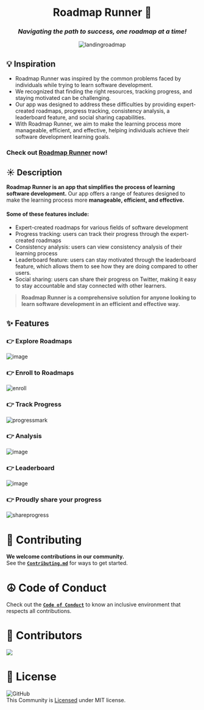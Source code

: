 <div align="center">
<h1>Roadmap Runner 🚀</h1>
<h3><em>Navigating the path to success, one roadmap at a time!</em></h3>
<p><img src="https://user-images.githubusercontent.com/80971056/212525715-2b72261a-fbda-443b-b04f-29fa3269b32e.gif" alt="landingroadmap"></p>
</div>

## **💡 Inspiration**

+ Roadmap Runner was inspired by the common problems faced by individuals while trying to learn software development. 
+ We recognized that finding the right resources, tracking progress, and staying motivated can be challenging. 
+ Our app was designed to address these difficulties by providing expert-created roadmaps, progress tracking, consistency analysis, a leaderboard feature, and social sharing capabilities. 
+ With Roadmap Runner, we aim to make the learning process more manageable, efficient, and effective, helping individuals achieve their software development learning goals.

### Check out [Roadmap Runner](https://roadmaprunner.vercel.app/) now!

## **☀️ Description**

**Roadmap Runner is an app that simplifies the process of learning software development.** Our app offers a range of features designed to make the learning process  more **manageable, efficient, and effective.** <br>
#### Some of these features include:

- Expert-created roadmaps for various fields of software development
- Progress tracking: users can track their progress through the expert-created roadmaps
- Consistency analysis: users can view consistency analysis of their learning process
- Leaderboard feature: users can stay motivated through the leaderboard feature, which allows them to see how they are doing compared to other users.
- Social sharing: users can share their progress on Twitter, making it easy to stay accountable and stay connected with other learners.

>**Roadmap Runner is a comprehensive solution for anyone looking to learn software development in an efficient and effective way.**

## ✨ Features 
### 👉 Explore Roadmaps
![image](https://user-images.githubusercontent.com/80971056/212525793-7ed13a02-6c4b-47c3-98c5-8d38d6a14b19.png)

### 👉 Enroll to Roadmaps
![enroll](https://user-images.githubusercontent.com/80971056/212525886-17fbe4ac-5a50-4710-9559-f0bde80575a1.gif)

### 👉 Track Progress
![progressmark](https://user-images.githubusercontent.com/80971056/212525915-980ed75c-6b27-4eb3-9b9e-48a490924c26.gif)

### 👉 Analysis
![image](https://user-images.githubusercontent.com/80971056/212525832-56c72092-1e5b-40ee-89d1-a0e6fecbaded.png)

### 👉 Leaderboard
![image](https://user-images.githubusercontent.com/80971056/212525839-3f3eadd9-7e0d-4f1d-a9b0-4a6970eabe9b.png)

### 👉 Proudly share your progress
![shareprogress](https://user-images.githubusercontent.com/80971056/212525920-e68493da-88b8-4b7f-b9ed-fc62e5599a60.gif)

# 🤝 Contributing

**We welcome contributions in our community.**<br>
See the [**`Contributing.md`**](https://github.com/siddhigate/roadmap-runner/blob/main/CONTRIBUTING.md) for ways to get started.

# ☮️ Code of Conduct

Check out the [**`Code of Conduct`**](https://github.com/siddhigate/roadmap-runner/blob/main/CODE_OF_CONDUCT.md) to know an inclusive environment that respects all contributions.


# 🙌 Contributors
<a href="https://github.com/WeMakeDevs/roadmap-runner/graphs/contributors">
  <img src="https://contrib.rocks/image?repo=WeMakeDevs/roadmap-runner" />
</a>


# 📜 License
![GitHub](https://img.shields.io/github/license/WeMakeDevs/roadmap-runner) <br>
This Community is <a href="https://github.com/siddhigate/roadmap-runner/blob/main/LICENSE">Licensed</a> under MIT license. 


